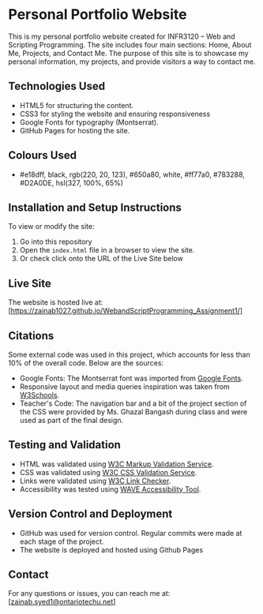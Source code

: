 # Personal Portfolio Website
This is my personal portfolio website created for INFR3120 – Web and Scripting Programming. The site includes four main sections: Home, About Me, Projects, and Contact Me. The purpose of this site is to showcase my personal information, my projects, and provide visitors a way to contact me.
## Technologies Used
- HTML5 for structuring the content.
- CSS3 for styling the website and ensuring responsiveness
- Google Fonts for typography (Montserrat).
- GitHub Pages for hosting the site.

## Colours Used
- #e18dff, black, rgb(220, 20, 123), #650a80, white, #ff77a0, #783288, #D2A0DE, hsl(327, 100%, 65%)

## Installation and Setup Instructions
To view or modify the site:
1. Go into this repository
2. Open the `index.html` file in a browser to view the site.
3. Or check click onto the URL of the Live Site below
## Live Site
The website is hosted live at: [https://zainab1027.github.io/WebandScriptProgramming_Assignment1/]
## Citations
Some external code was used in this project, which accounts for less than 10% of the overall code. Below are the sources:

- Google Fonts: The Montserrat font was imported from [Google Fonts](https://fonts.google.com/).
- Responsive layout and media queries inspiration was taken from [W3Schools](https://www.w3schools.com/).
- Teacher's Code: The navigation bar and a bit of the project section of the CSS were provided by Ms. Ghazal Bangash during class and were used as part of the final design.

## Testing and Validation
- HTML was validated using [W3C Markup Validation Service](http://validator.w3.org/).
- CSS was validated using [W3C CSS Validation Service](http://jigsaw.w3.org/css-validator/).
- Links were validated using [W3C Link Checker](http://validator.w3.org/checklink).
- Accessibility was tested using [WAVE Accessibility Tool](http://wave.webaim.org/).

## Version Control and Deployment
- GitHub was used for version control. Regular commits were made at each stage of the project.
- The website is deployed and hosted using Github Pages

## Contact
For any questions or issues, you can reach me at: [zainab.syed1@ontariotechu.net]
